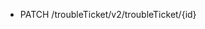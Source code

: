 <!--
    ATTENTION: This file was generated via gradle!
               Do NOT manually edit this file! Any such changes will be overwritten!
-->

* PATCH /troubleTicket/v2/troubleTicket/{id}

